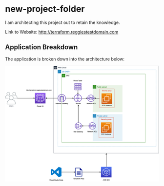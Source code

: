 # new-project-folder

I am architecting this project out to retain the knowledge.

Link to Website: http://terraform.reggiestestdomain.com


## Application Breakdown

The application is broken down into the architecture below:

![TerraformVPCProject](https://github.com/rjones18/Images/blob/main/Terraform.drawio.png)
